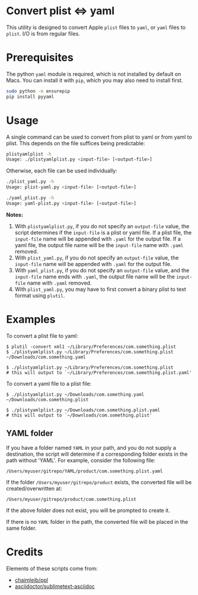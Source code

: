 Convert plist <=> yaml
======================

This utility is designed to convert Apple `plist` files to `yaml`, or `yaml` files to `plist`. I/O is from regular files.

# Prerequisites

The python `yaml` module is required, which is not installed by default on Macs. You can install it with `pip`, which you may also need to install first.

```bash
sudo python -m ensurepip
pip install pyyaml
```

# Usage

A single command can be used to convert from plist to yaml or from yaml to plist. This depends on the file suffices being predictable:

```bash
plistyamlplist -h
Usage: ./plistyamlplist.py <input-file> [<output-file>]
```

Otherwise, each file can be used individually:

```bash
./plist_yaml.py -h
Usage: plist-yaml.py <input-file> [<output-file>]

./yaml_plist.py -h
Usage: yaml-plist.py <input-file> [<output-file>]
```

**Notes:**

1. With `plistyamlplist.py`, if you do not specify an `output-file` value, the script determines if the `input-file` is
   a plist or yaml file. If a plist file, the `input-file` name will be appended with `.yaml` for the output file. If a
   yaml file, the output file name will be the `input-file` name with `.yaml` removed.
2. With `plist_yaml.py`, if you do not specify an `output-file` value, the `input-file` name will be appended with
   `.yaml` for the output file.
3. With `yaml_plist.py`, if you do not specify an `output-file` value, and the `input-file` name ends with `.yaml`,
   the output file name will be the `input-file` name with `.yaml` removed.
4. With `plist_yaml.py`, you may have to first convert a binary plist to text format using `plutil`.

# Examples

To convert a plist file to yaml:

```
$ plutil -convert xml1 ~/Library/Preferences/com.something.plist
$ ./plistyamlplist.py ~/Library/Preferences/com.something.plist ~/Downloads/com.something.yaml
```

```
$ ./plistyamlplist.py ~/Library/Preferences/com.something.plist
# this will output to `~/Library/Preferences/com.something.plist.yaml'
```

To convert a yaml file to a plist file:

```
$ ./plistyamlplist.py ~/Downloads/com.something.yaml ~/Downloads/com.something.plist
```

```
$ ./plistyamlplist.py ~/Downloads/com.something.plist.yaml
# this will output to `~/Downloads/com.something.plist'
```

## YAML folder

If you have a folder named `YAML` in your path, and you do not supply a destination, the script 
will determine if a corresponding folder exists in the path without 'YAML'. For example, consider the following file:

    /Users/myuser/gitrepo/YAML/product/com.something.plist.yaml

If the folder `/Users/myuser/gitrepo/product` exists, the converted file will be created/overwritten at:

    /Users/myuser/gitrepo/product/com.something.plist

If the above folder does not exist, you will be prompted to create it.
    
If there is no `YAML` folder in the path, the converted file will be placed in the same folder.

# Credits

Elements of these scripts come from: 
* [chaimleib/ppl](https://github.com/chaimleib/ppl) 
* [asciidoctor/sublimetext-asciidoc](https://github.com/asciidoctor/sublimetext-asciidoc)
